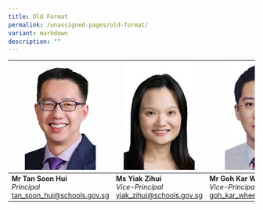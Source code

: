 ```yaml
---
title: Old Format
permalink: /unassigned-pages/old-format/
variant: markdown
description: ""
---
```



| ![](/images/School_Leaders/tan_soon_hui_small1.jpg)| ![](/images/School_Leaders/vanessa_cheng1.jpg) |![](/images/School_Leaders/goh_kar_whee_2.jpg) |![](/images/School_Leaders/tan_kok_kwang_1.jpg) |
| -------- | -------- | -------- |-------- |
| **Mr Tan Soon Hui** <br>   *Principal*  <br>tan_soon_hui@schools.gov.sg  | **Ms Yiak Zihui** <br> *Vice-Principal*  <br>yiak_zihui@schools.gov.sg  <br> | **Mr Goh Kar Whee**  <br> *Vice-Principal*  <br>goh_kar_whee@schools.gov.sg   | Mr Tan Kok Kwang  <br> *Vice-Principal (Admin)*  <br>tan_kok_kwang@schools.gov.sg   |


